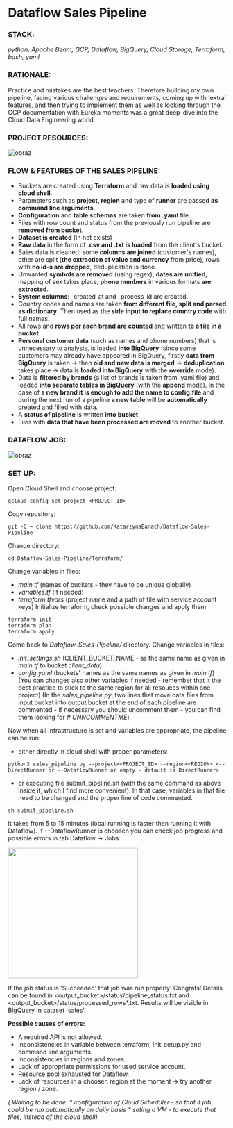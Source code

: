 # Dataflow Sales Pipeline

### **STACK:**

_python, Apache Beam, GCP, Dataflow, BigQuery, Cloud Storage, Terraform, bash, yaml_

### **RATIONALE:**

Practice and mistakes are the best teachers. Therefore building my own pipeline, facing various challenges and requirements, coming up with 'extra' features, and then trying to implement them as well as looking through the GCP documentation with Eureka moments was a great deep-dive into the Cloud Data Engineering world.

### **PROJECT RESOURCES:**
![obraz](https://github.com/KatarzynaBanach/Dataflow-Sales-Pipeline/assets/102869680/fa6c674c-e16b-4f00-8f39-fb4b86d46d00)

### **FLOW & FEATURES OF THE SALES PIPELINE:**
* Buckets are created using **Terraform** and raw data is **loaded using cloud shell**.
* Parameters such as **project, region** and type of **runner** are passed **as command line arguments**. 
* **Configuration** and **table schemas** are taken **from .yaml** file.
* Files with row count and status from the previously run pipeline are **removed from bucket**. 
* **Dataset is created** (in not exists) 
* **Raw data** in the form of .**csv and .txt is loaded** from the client's bucket.
* Sales data is cleaned: some **columns are joined** (customer's names), other are split (**the extraction of value and currency** from price), rows with **no id-s are dropped**, deduplication is done.
* Unwanted **symbols are removed** (using regex), **dates are unified**, mapping of sex takes place, **phone numbers** in various formats **are extracted**.
* **System columns**: _created_at and _process_id are created.
* Country codes and names are taken **from different file, split and parsed as dictionary**. Then used as the **side input to replace country code** with full names.
* All rows and **rows per each brand are counted** and written **to a file in a bucket**.
* **Personal customer data** (such as names and phone numbers) that is unnecessary to analysis, is loaded **into BigQuery** (since some customers may already have appeared in BigQuery, firstly **data from BigQuery** is taken -> then **old and new data is merged** -> **deduplication** takes place -> data is **loaded into BigQuery** with the **override** mode).
* Data is **filtered by brands** (a list of brands is taken from .yaml file) and loaded **into separate tables in BigQuery** (with the **append** mode). In the case of **a new brand it is enough to add the name to config.file** and during the next run of a pipeline **a new table** will be **automatically** created and filled with data.
* A **status of pipeline** is written **into bucket**.
* Files with **data that have been processed are moved** to another bucket.

### **DATAFLOW JOB:**
![obraz](https://github.com/KatarzynaBanach/Dataflow-Sales-Pipeline/assets/102869680/06c613a4-3058-43c1-bb59-b563a51ac5b2)

### **SET UP:**
Open Cloud Shell and choose project:
```
gcloud config set project <PROJECT_ID>
```
Copy repository:
```
git -C ~ clone https://github.com/KatarzynaBanach/Dataflow-Sales-Pipeline
```
Change directory:
```
cd Dataflow-Sales-Pipeline/Terraform/
```
Change variables in files:
* _main.tf_ (names of buckets - they have to be unique globally)
* _variables.tf_ (if needed)
* _terraform.tfvars_ (project name and a path of file with service account keys)
Initialize terraform, check possible changes and apply them:
```
terraform init
terraform plan
terraform apply
```
Come back to _Dataflow-Sales-Pipeline/_ directory.
Change variables in files: 
* _init_settings.sh_ (CLIENT_BUCKET_NAME - as the same name as given in _main.tf_ to bucket _client_data_)
* _config.yaml_ (buckets' names as the same names as given in _main.tf_)
(You can changes also other variables if needed - remember that it the best practice to stick to the same region for all resouces within one project)
(In the _sales_pipeline.py_, two lines that move data files from input bucket into output bucket at the end of each pipeline are commented - if necessary you should uncomment them - you can find them looking for _# UNNCOMMENTME_)

Now when all infrastructure  is set and variables are appropriate, the pipeline can be run:
* either directly in cloud shell with proper parameters:
```
python3 sales_pipeline.py --project=<PROJECT_ID> --region=<REGION> <--DirectRunner or --DataflowRunner or empty - default is DirectRunner>
```
* or executing file submit_pipeline.sh (with the same command as above inside it, which I find more convenient). In that case, variables in that file need to be changed and the proper line of code commented.
```
sh submit_pipeline.sh
```
It takes from 5 to 15 minutes (local running is faster then running it with Dataflow). 
If --DataflowRunner is choosen you can check job progress and possible errors in tab Dataflow -> Jobs.

<img src="https://github.com/KatarzynaBanach/Dataflow-Sales-Pipeline/assets/102869680/02b134df-e0ef-4379-bda1-53737223822e" width="300">

If the job status is 'Succeeded' that job was run properly! Congrats!
Details can be found in <output_bucket>/status/pipeline_status.txt and <output_bucket>/status/processed_rows*.txt.
Results will be visible in BigQuery in dataset 'sales'.

**Possible causes of errors:**
* A required API is not allowed.
* Inconsistencies in variable between terraform, init_setup.py and command line arguments.
* Inconsistencies in regions and zones.
* Lack of appropriate permissions for used service account.
* Resource pool exhausted for Dataflow.
* Lack of resources in a choosen region at the moment -> try another region / zone.

_( Waiting to be done:_
_* configuration of Cloud Scheduler - so that it job could be run automatically on daily basis_
_* seting a VM - to execute that files, instead of the cloud shell)_
